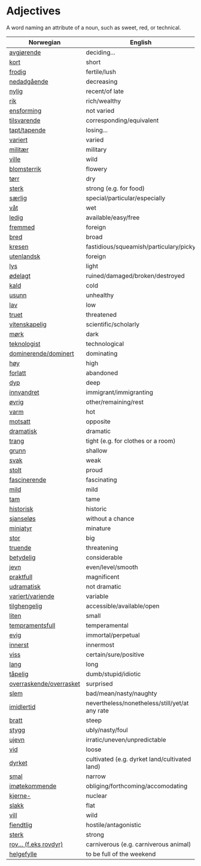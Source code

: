 # Adjectives

A word naming an attribute of a noun, such as sweet, red, or technical.

| Norwegian | English |
| --- | --- |
| [avgjørende](https://www.ordnett.no/search?language=no&phrase=avgjørende) | deciding... |
| [kort](https://www.ordnett.no/search?language=no&phrase=kort) | short |
| [frodig](https://www.ordnett.no/search?language=no&phrase=frodig) | fertile/lush |
| [nedadgående](https://www.ordnett.no/search?language=no&phrase=nedadgående) | decreasing |
| [nylig](https://www.ordnett.no/search?language=no&phrase=nylig) | recent/of late |
| [rik](https://www.ordnett.no/search?language=no&phrase=rik) | rich/wealthy |
| [ensforming](https://www.ordnett.no/search?language=no&phrase=ensforming) | not varied |
| [tilsvarende](https://www.ordnett.no/search?language=no&phrase=tilsvarende) | corresponding/equivalent |
| [tapt/tapende](https://www.ordnett.no/search?language=no&phrase=tapt/tapende) | losing... |
| [variert](https://www.ordnett.no/search?language=no&phrase=variert) | varied |
| [militær](https://www.ordnett.no/search?language=no&phrase=militær) | military |
| [ville](https://www.ordnett.no/search?language=no&phrase=ville) | wild |
| [blomsterrik](https://www.ordnett.no/search?language=no&phrase=blomsterrik) | flowery |
| [tørr](https://www.ordnett.no/search?language=no&phrase=tørr) | dry |
| [sterk](https://www.ordnett.no/search?language=no&phrase=sterk) | strong (e.g. for food) |
| [særlig](https://www.ordnett.no/search?language=no&phrase=særlig) | special/particular/especially |
| [våt](https://www.ordnett.no/search?language=no&phrase=våt) | wet |
| [ledig](https://www.ordnett.no/search?language=no&phrase=ledig) | available/easy/free |
| [fremmed](https://www.ordnett.no/search?language=no&phrase=fremmed) | foreign |
| [bred](https://www.ordnett.no/search?language=no&phrase=bred) | broad |
| [kresen](https://www.ordnett.no/search?language=no&phrase=kresen) | fastidious/squeamish/particulary/picky |
| [utenlandsk](https://www.ordnett.no/search?language=no&phrase=utenlandsk) | foreign |
| [lys](https://www.ordnett.no/search?language=no&phrase=lys) | light |
| [ødelagt](https://www.ordnett.no/search?language=no&phrase=ødelagt) | ruined/damaged/broken/destroyed |
| [kald](https://www.ordnett.no/search?language=no&phrase=kald) | cold |
| [usunn](https://www.ordnett.no/search?language=no&phrase=usunn) | unhealthy |
| [lav](https://www.ordnett.no/search?language=no&phrase=lav) | low |
| [truet](https://www.ordnett.no/search?language=no&phrase=truet) | threatened |
| [vitenskapelig](https://www.ordnett.no/search?language=no&phrase=vitenskapelig) | scientific/scholarly |
| [mørk](https://www.ordnett.no/search?language=no&phrase=mørk) | dark |
| [teknologist](https://www.ordnett.no/search?language=no&phrase=teknologist) | technological |
| [dominerende/dominert](https://www.ordnett.no/search?language=no&phrase=dominerende/dominert) | dominating |
| [høy](https://www.ordnett.no/search?language=no&phrase=høy) | high |
| [forlatt](https://www.ordnett.no/search?language=no&phrase=forlatt) | abandoned |
| [dyp](https://www.ordnett.no/search?language=no&phrase=dyp) | deep |
| [innvandret](https://www.ordnett.no/search?language=no&phrase=innvandret) | immigrant/immigranting |
| [øvrig](https://www.ordnett.no/search?language=no&phrase=øvrig) | other/remaining/rest |
| [varm](https://www.ordnett.no/search?language=no&phrase=varm) | hot |
| [motsatt](https://www.ordnett.no/search?language=no&phrase=motsatt) | opposite |
| [dramatisk](https://www.ordnett.no/search?language=no&phrase=dramatisk) | dramatic |
| [trang](https://www.ordnett.no/search?language=no&phrase=trang) | tight (e.g. for clothes or a room) |
| [grunn](https://www.ordnett.no/search?language=no&phrase=grunn) | shallow |
| [svak](https://www.ordnett.no/search?language=no&phrase=svak) | weak |
| [stolt](https://www.ordnett.no/search?language=no&phrase=stolt) | proud |
| [fascinerende](https://www.ordnett.no/search?language=no&phrase=fascinerende) | fascinating |
| [mild](https://www.ordnett.no/search?language=no&phrase=mild) | mild |
| [tam](https://www.ordnett.no/search?language=no&phrase=tam) | tame |
| [historisk](https://www.ordnett.no/search?language=no&phrase=historisk) | historic |
| [sjanseløs](https://www.ordnett.no/search?language=no&phrase=sjanseløs) | without a chance |
| [miniatyr](https://www.ordnett.no/search?language=no&phrase=miniatyr) | minature |
| [stor](https://www.ordnett.no/search?language=no&phrase=stor) | big |
| [truende](https://www.ordnett.no/search?language=no&phrase=truende) | threatening |
| [betydelig](https://www.ordnett.no/search?language=no&phrase=betydelig) | considerable |
| [jevn](https://www.ordnett.no/search?language=no&phrase=jevn) | even/level/smooth |
| [praktfull](https://www.ordnett.no/search?language=no&phrase=praktfull) | magnificent |
| [udramatisk](https://www.ordnett.no/search?language=no&phrase=udramatisk) | not dramatic |
| [variert/variende](https://www.ordnett.no/search?language=no&phrase=variert/variende) | variable |
| [tilghengelig](https://www.ordnett.no/search?language=no&phrase=tilghengelig) | accessible/available/open |
| [liten](https://www.ordnett.no/search?language=no&phrase=liten) | small |
| [tempramentsfull](https://www.ordnett.no/search?language=no&phrase=tempramentsfull) | temperamental |
| [evig](https://www.ordnett.no/search?language=no&phrase=evig) | immortal/perpetual |
| [innerst](https://www.ordnett.no/search?language=no&phrase=innerst) | innermost |
| [viss](https://www.ordnett.no/search?language=no&phrase=viss) | certain/sure/positive |
| [lang](https://www.ordnett.no/search?language=no&phrase=lang) | long |
| [tåpelig](https://www.ordnett.no/search?language=no&phrase=tåpelig) | dumb/stupid/idiotic |
| [overraskende/overrasket](https://www.ordnett.no/search?language=no&phrase=overraskende/overrasket) | surprised |
| [slem](https://www.ordnett.no/search?language=no&phrase=slem) | bad/mean/nasty/naughty |
| [imidlertid](https://www.ordnett.no/search?language=no&phrase=imidlertid) | nevertheless/nonetheless/still/yet/at any rate |
| [bratt](https://www.ordnett.no/search?language=no&phrase=bratt) | steep |
| [stygg](https://www.ordnett.no/search?language=no&phrase=stygg) | ubly/nasty/foul |
| [ujevn](https://www.ordnett.no/search?language=no&phrase=ujevn) | irratic/uneven/unpredictable |
| [vid](https://www.ordnett.no/search?language=no&phrase=vid) | loose |
| [dyrket](https://www.ordnett.no/search?language=no&phrase=dyrket) | cultivated (e.g. dyrket land/cultivated land) |
| [smal](https://www.ordnett.no/search?language=no&phrase=smal) | narrow |
| [imøtekommende](https://www.ordnett.no/search?language=no&phrase=imøtekommende) | obliging/forthcoming/accomodating |
| [kjerne-](https://www.ordnett.no/search?language=no&phrase=kjerne-) | nuclear |
| [slakk](https://www.ordnett.no/search?language=no&phrase=slakk) | flat |
| [vill](https://www.ordnett.no/search?language=no&phrase=vill) | wild |
| [fiendtlig](https://www.ordnett.no/search?language=no&phrase=fiendtlig) | hostile/antagonistic |
| [sterk](https://www.ordnett.no/search?language=no&phrase=sterk) | strong |
| [rov... (f.eks rovdyr)](https://www.ordnett.no/search?language=no&phrase=rov...%20(f.eks%20rovdyr)) | carniverous (e.g. carniverous animal) |
| [helgefylle](https://www.ordnett.no/search?language=no&phrase=helgefylle) | to be full of the weekend |

